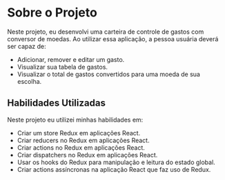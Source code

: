 # Sobre o Projeto

Neste projeto, eu desenvolvi uma carteira de controle de gastos com conversor de moedas. Ao utilizar essa aplicação, a pessoa usuária deverá ser capaz de:

- Adicionar, remover e editar um gasto.
- Visualizar sua tabela de gastos.
- Visualizar o total de gastos convertidos para uma moeda de sua escolha.

## Habilidades Utilizadas

Neste projeto eu utilizei minhas habilidades em:

- Criar um store Redux em aplicações React.
- Criar reducers no Redux em aplicações React.
- Criar actions no Redux em aplicações React.
- Criar dispatchers no Redux em aplicações React.
- Usar os hooks do Redux para manipulação e leitura do estado global.
- Criar actions assíncronas na aplicação React que faz uso de Redux.
